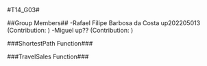 #T14_G03#

##Group Members##
-Rafael Filipe Barbosa da Costa up202205013 (Contribution: )
-Miguel up?? (Contribution: )

###ShortestPath Function###

###TravelSales Function###
